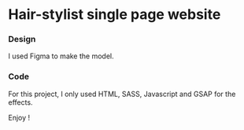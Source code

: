 # Hair-stylist single page website

### Design
I used Figma to make the model.

### Code
For this project, I only used HTML, SASS, Javascript and GSAP for the effects.

Enjoy !
